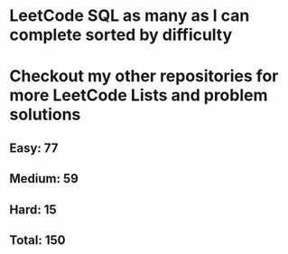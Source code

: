 <h1>LeetCode SQL as many as I can complete sorted by difficulty</h1>
<h1> Checkout my other repositories for more LeetCode Lists and problem solutions</h1>

<h2>Easy: 77</h2>
<h2>Medium: 59</h2>
<h2>Hard: 15</h2>
<h2>Total: 150</h2>


